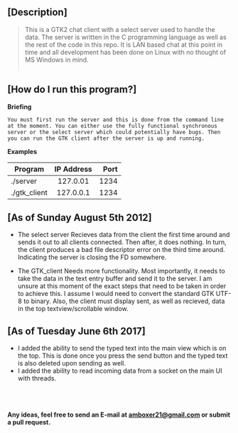 ## [**Description**]

> This is a GTK2 chat client with a select server used to handle the data. The server is written in the C programming language as well as the rest of the code in this repo. It is LAN based chat at this point in time and all development has been done on Linux with no thought of MS Windows in mind. 
<br><br/>

## [**How do I run this program?**]

**Briefing**

`You must first run the server and this is done from the command line at the moment. You can either use the fully functional synchronous server or the select server which could potentially have bugs. Then you can run the GTK client after the server is up and running.`

**Examples**

| Program       | IP Address    | Port  |
| ------------- |:-------------:| -----:|
| ./server      | 127.0.01      | 1234  |
| ./gtk_client  | 127.0.0.1     | 1234  |

## [**As of Sunday August 5th 2012**]
- The select server
  Recieves data from the client the first time around and sends it out to all clients connected. Then after, it does nothing. In turn, the client produces a bad file descriptor error on the third time around. Indicating the server is closing the FD somewhere.

- The GTK_client
  Needs more functionality. Most importantly, it needs to take the data in the text entry buffer and send it to the server. I am unsure at this moment of the exact steps that need to be taken in order to achieve this. I assume I would need to convert the standard GTK UTF-8 to binary. Also, the client must display sent, as well as recieved, data in the top textview/scrollable window.  

## [**As of Tuesday June 6th 2017**]
- I added the ability to send the typed text into the main view which is on the top. This is done once you press the send button and the typed text is also deleted upon sending as well.
- I added the ability to read incoming data from a socket on the main UI with threads. 
<br><br/>
<br><br/>

**Any ideas, feel free to send an E-mail at amboxer21@gmail.com or submit a pull request.**
